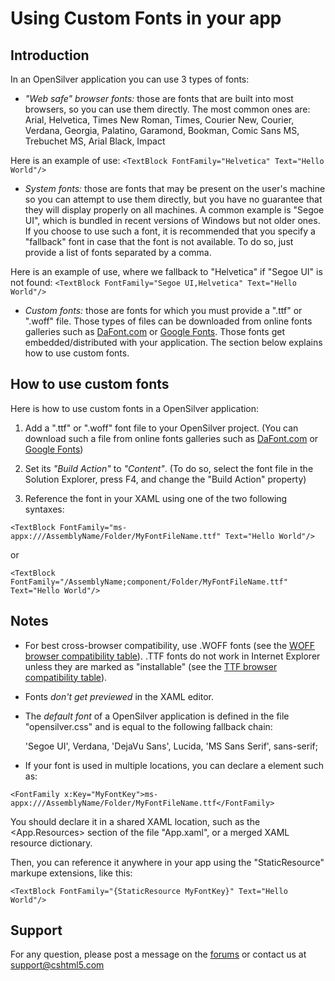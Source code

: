 # Using Custom Fonts in your app

## Introduction
In an OpenSilver application you can use 3 types of fonts:

* *"Web safe" browser fonts:* those are fonts that are built into most browsers, so you can use them directly. The most common ones are: Arial, Helvetica, Times New Roman, Times, Courier New, Courier, Verdana, Georgia, Palatino, Garamond, Bookman, Comic Sans MS, Trebuchet MS, Arial Black, Impact

Here is an example of use:
`<TextBlock FontFamily="Helvetica" Text="Hello World"/>`

* *System fonts:* those are fonts that may be present on the user's machine so you can attempt to use them directly, but you have no guarantee that they will display properly on all machines. A common example is "Segoe UI", which is bundled in recent versions of Windows but not older ones. If you choose to use such a font, it is recommended that you specify a "fallback" font in case that the font is not available. To do so, just provide a list of fonts separated by a comma.

Here is an example of use, where we fallback to "Helvetica" if "Segoe UI" is not found:
`<TextBlock FontFamily="Segoe UI,Helvetica" Text="Hello World"/>`

* *Custom fonts:* those are fonts for which you must provide a ".ttf" or ".woff" file. Those types of files can be downloaded from online fonts galleries such as [DaFont.com](https://www.dafont.com/fr/) or [Google Fonts](https://fonts.google.com/). Those fonts get embedded/distributed with your application. The section below explains how to use custom fonts.


## How to use custom fonts
Here is how to use custom fonts in a OpenSilver application:

1. Add a ".ttf" or ".woff" font file to your OpenSilver project. (You can download such a file from online fonts galleries such as [DaFont.com](https://www.dafont.com/fr/) or [Google Fonts](https://fonts.google.com/))

2. Set its *"Build Action"* to *"Content"*. (To do so, select the font file in the Solution Explorer, press F4, and change the "Build Action" property)

3. Reference the font in your XAML using one of the two following syntaxes:

`<TextBlock FontFamily="ms-appx:///AssemblyName/Folder/MyFontFileName.ttf" Text="Hello World"/>`

or

`<TextBlock FontFamily="/AssemblyName;component/Folder/MyFontFileName.ttf" Text="Hello World"/>`



## Notes
* For best cross-browser compatibility, use .WOFF fonts (see the [WOFF browser compatibility table](https://caniuse.com/#feat=woff)).
.TTF fonts do not work in Internet Explorer unless they are marked as "installable" (see the [TTF browser compatibility table](https://caniuse.com/#feat=ttf)).

* Fonts *don't get previewed* in the XAML editor.

* The *default font* of a OpenSilver application is defined in the file "opensilver.css" and is equal to the following fallback chain:

   'Segoe UI', Verdana, 'DejaVu Sans', Lucida, 'MS Sans Serif', sans-serif;

* If your font is used in multiple locations, you can declare a <FontFamily> element such as:

`<FontFamily x:Key="MyFontKey">ms-appx:///AssemblyName/Folder/MyFontFileName.ttf</FontFamily>`

You should declare it in a shared XAML location, such as the <App.Resources> section of the file "App.xaml", or a merged XAML resource dictionary.

Then, you can reference it anywhere in your app using the "StaticResource" markupe extensions, like this:

`<TextBlock FontFamily="{StaticResource MyFontKey}" Text="Hello World"/>`


## Support
For any question, please post a message on the [forums](http://forums.cshtml5.com/) or contact us at support@cshtml5.com
